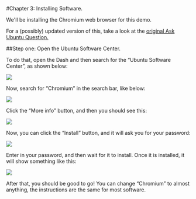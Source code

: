 #Chapter 3: Installing Software.

We'll be installing the Chromium web browser for this demo.

For a (possibly) updated version of this, take a look at
the [original Ask Ubuntu Question.](http://askubuntu.com/questions/66447/how-do-i-install-software-using-the-ubuntu-software-center)

##Step one: Open the Ubuntu Software Center.

To do that, open the Dash and then search for the “Ubuntu Software Center”,
as shown below:

![](images/Selection_036.png)

Now, search for “Chromium” in the search bar, like below:

![](images/Ubuntu_Software_Center_037.png)

Click the “More info” button, and then you should see this:

![](images/Ubuntu_Software_Center_038.png)

Now, you can click the “Install” button, and it will ask you for your password:

![](images/Ubuntu_Software_Center_039.png)

Enter in your password, and then wait for it to install. Once it is installed,
it will show something like this:

![](images/Ubuntu_Software_Center_040.png)

After that, you should be good to go! You can change “Chromium” to almost
anything, the instructions are the same for most software.
